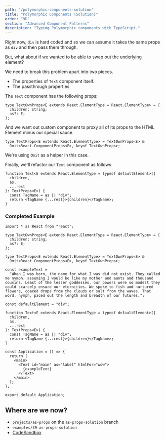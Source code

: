 ```yaml
---
path: "/polymorphic-components-solution"
title: "Polymorphic Components (Solution)"
order: "9D"
section: "Advanced Component Patterns"
description: "Typing Polymorphic components with TypeScript."
---
```


Right now, `div` is hard coded and so we can assume it takes the same props as `div` and then pass them through.

But, what about if we wanted to be able to swap out the underlying element?

We need to break this problem apart into two pieces.

- The properties of `Text` component itself.
- The passthrough properties.

The `Text` component has the following props:

```tsx
type TextOwnProps<E extends React.ElementType = React.ElementType> = {
  children: string;
  as?: E;
};
```

And we want out custom component to proxy all of its props to the HTML Element minus our special sauce.

```tsx
type TextProps<E extends React.ElementType> = TextOwnProps<E> &
  Omit<React.ComponentProps<E>, keyof TextOwnProps>;
```

We're using `Omit` as a helper in this case.

Finally, we'll refactor our `Text` component as follows:

```tsx
function Text<E extends React.ElementType = typeof defaultElement>({
  children,
  as,
  ...rest
}: TextProps<E>) {
  const TagName = as || "div";
  return <TagName {...rest}>{children}</TagName>;
}
```

### Completed Example

```tsx
import * as React from "react";

type TextOwnProps<E extends React.ElementType = React.ElementType> = {
  children: string;
  as?: E;
};

type TextProps<E extends React.ElementType> = TextOwnProps<E> &
  Omit<React.ComponentProps<E>, keyof TextOwnProps>;

const exampleText =
  "When I was born, the name for what I was did not exist. They called me nymph, assuming I would be like my mother and aunts and thousand cousins. Least of the lesser goddesses, our powers were so modest they could scarcely ensure our eternities. We spoke to fish and nurtured flowers, coaxed drops from the clouds or salt from the waves. That word, nymph, paced out the length and breadth of our futures.";

const defaultElement = "div";

function Text<E extends React.ElementType = typeof defaultElement>({
  children,
  as,
  ...rest
}: TextProps<E>) {
  const TagName = as || "div";
  return <TagName {...rest}>{children}</TagName>;
}

const Application = () => {
  return (
    <main>
      <Text id="main" as="label" htmlFor="wow">
        {exampleText}
      </Text>
    </main>
  );
};

export default Application;
```

## Where are we now?

- `projects/as-props` on the `as-props-solution` branch
- `examples/39-as-props-solution`
- [CodeSandbox](https://codesandbox.io/s/as-prop-complete-x4ifs?file=/src/Application.tsx)
